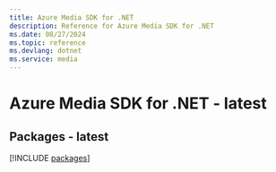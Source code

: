 ```yaml
---
title: Azure Media SDK for .NET
description: Reference for Azure Media SDK for .NET
ms.date: 08/27/2024
ms.topic: reference
ms.devlang: dotnet
ms.service: media
---
```

# Azure Media SDK for .NET - latest
## Packages - latest
[!INCLUDE [packages](media-index.md)]